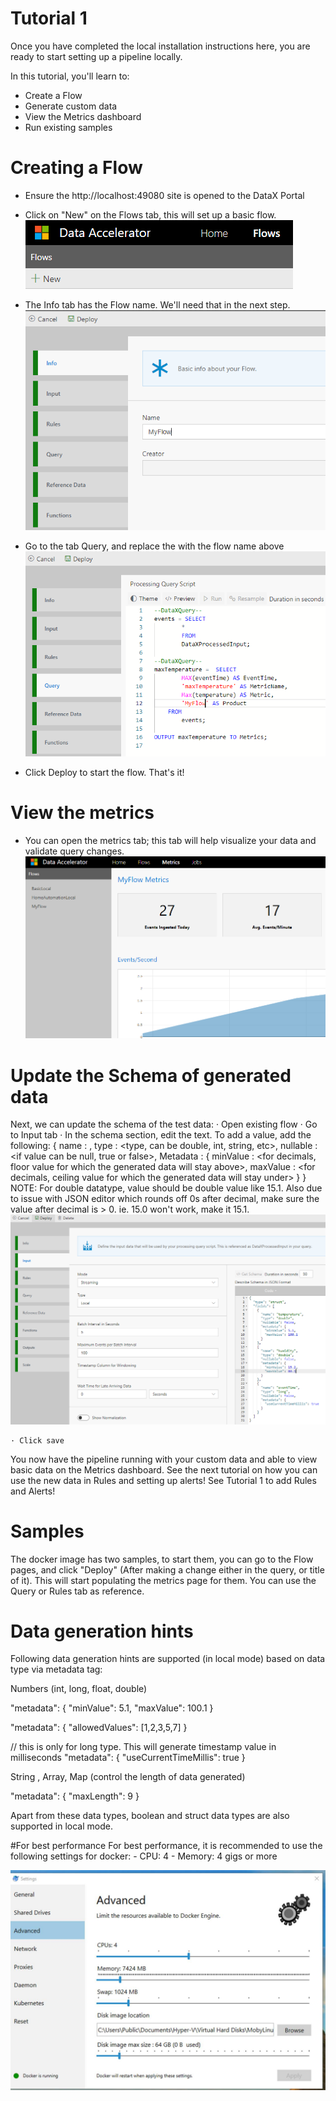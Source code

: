 # Tutorial 1 

Once you have completed the local installation instructions here, you are ready to start setting up a pipeline locally.

In this tutorial, you'll learn to:
 - Create a Flow
 - Generate custom data
 - View the Metrics dashboard
 - Run existing samples 

# Creating a Flow
 - Ensure the http://localhost:49080 site is opened to the DataX Portal
 - Click on "New" on the Flows tab, this will set up a basic flow.  
![New Flow](images/Tutorial1-1.png)

 - The Info tab has the Flow name.  We'll need that in the next step.
![Flow Info](images/Tutorial1-2.png)
 - Go to the tab Query, and replace the <flowname> with the flow name above
![Flow Query](images/Tutorial1-3.png)
 - Click Deploy to start the flow.  That's it! 

# View the metrics
 - You can open the metrics tab; this tab will help visualize your data and validate query changes.
	![Metrics](images/Tutorial1-4.png)

# Update the Schema of generated data

Next, we can update the schema of the test data:
	· Open existing flow
	· Go to Input tab
	· In the schema section, edit the text.  To add a value, add the following:
		{
			name : <name of the column>,
			type : <type, can be double, int, string, etc>,
			nullable : <if value can be null, true or false>,
			Metadata : { 
				minValue : <for decimals, floor value for which the generated data will stay above>,
				maxValue : <for decimals, ceiling value for which the generated data will stay under>
			}
		}
	NOTE: For double datatype, value should be double value like 15.1. Also due to issue with JSON editor which rounds off 0s after decimal, make sure the value after decimal is > 0. ie. 15.0 won't work, make it 15.1.
	![Flow Schema](images/Tutorial1-5.png)

	· Click save
	
You now have the pipeline running with your custom data and able to view basic data on the Metrics dashboard.  See the next tutorial on how you can use the new data in Rules and setting up alerts!  See Tutorial 1 to add Rules and Alerts!

# Samples

The docker image has two samples, to start them, you can go to the Flow pages, and click "Deploy" (After making a change either in the query, or title of it).  This will start populating the metrics page for them.  You can use the Query or Rules tab as reference.

# Data generation hints

Following data generation hints are supported (in local mode) based on data type via metadata tag:

Numbers (int, long, float, double)

  "metadata": {
        "minValue": 5.1,
        "maxValue": 100.1
      }

  "metadata": {
        "allowedValues": [1,2,3,5,7]
      }


// this is only for long type. This will generate timestamp value in milliseconds
  "metadata": {
        "useCurrentTimeMillis": true
      }

String , Array, Map (control the length of data generated)

 "metadata": {
        "maxLength": 9
      }

Apart from these data types, boolean and struct data types are also supported in local mode.

#For best performance
For best performance, it is recommended to use the following settings for docker:
	- CPU: 4
	- Memory: 4 gigs or more

![Docker Specs](images/Tutorial1-6.jpg)



